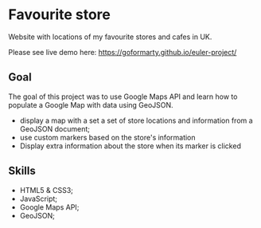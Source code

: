 # Favourite store 
Website with locations of my favourite stores and cafes in UK. 

Please see live demo here: https://goformarty.github.io/euler-project/

## Goal

The goal of this project was to use Google Maps API and learn how to populate a Google Map with data using GeoJSON.
- display a map with a set a set of store locations and information from a GeoJSON document;
- use custom markers based on the store's information
- Display extra information about the store when its marker is clicked

## Skills

- HTML5 & CSS3;
- JavaScript;
- Google Maps API;
- GeoJSON;
